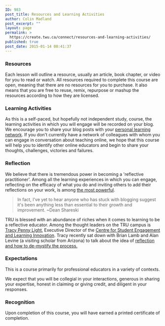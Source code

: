```yaml
---
ID: 983
post_title: Resources and Learning Activities
author: Colin Madland
post_excerpt: ""
layout: page
permalink: >
  https://create.twu.ca/connect/resources-and-learning-activities/
published: true
post_date: 2015-01-14 08:41:37
---
```

<h3>Resources</h3>
Each lesson will outline a resource, usually an article, book chapter, or video for you to read or watch. All resources required to complete this course are open, meaning that there are no resources for you to purchase. It also means that you are free to reuse, remix, repurpose or mashup the resources according to how they are licensed.
<h3>Learning Activities</h3>
As this is a self-paced, but hopefully not independent study, course, the learning activities in which you will engage will be recorded on your blog. We encourage you to share your blog posts with your <a title="Personal Learning Network" href="http://en.wikipedia.org/wiki/Personal_learning_network" >personal learning network</a>. If you don't currently have a network of colleagues with whom you can engage in conversation about teaching online, we hope that this course will help you to identify other online educators and begin to share your thoughts, challenges, victories and failures.
<h3>Reflection</h3>
We believe that there is tremendous power in becoming a 'reflective practitioner'. Among all the learning experiences in which you can engage, reflecting on the efficacy of what you do and inviting others to add their reflections on your work, is among <a href="http://www.huffingtonpost.com/dean-shareski/how-to-make-better-teache_b_783392.html" >the most powerful</a>.
<blockquote>In fact, I've yet to hear anyone who has stuck with blogging suggest it's been anything less than essential to their growth and improvement. ~Dean Shareski</blockquote>
TRU is blessed with an abundance of riches when it comes to learning to be a reflective educator. Among the thought leaders on the TRU campus is <a href="http://tracypennylight.com/" >Tracy Penny Light</a>, Executive Director of the <a href="http://www.tru.ca/ctl.html" >Centre for Student Engagement and Learning Innovation</a>. Tracy recently sat down with Brian Lamb and Alan Levine (a visiting scholar from Arizona) to talk about the idea of <a href="http://youshow.trubox.ca/2015/01/14/conversation-with-tracy-penny-light" >reflection and how to de-mystify the process. </a>
<h3>Expectations</h3>
This is a course primarily for professional educators in a variety of contexts.

We expect that you will be collegial in your interactions, generous in sharing your expertise, honest in claiming or giving credit, and diligent in your responses.
<h3>Recognition</h3>
Upon completion of this course, you will have earned a printed certificate of completion.